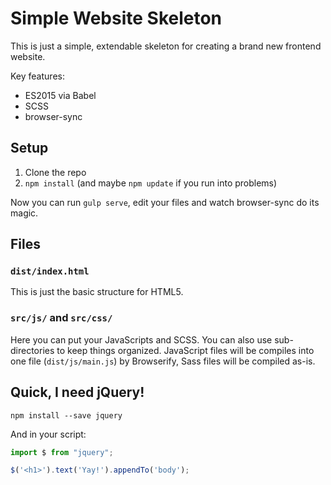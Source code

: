 Simple Website Skeleton
=======================

This is just a simple, extendable skeleton for creating a brand new frontend website.

Key features:
- ES2015 via Babel
- SCSS
- browser-sync


Setup
-----
1. Clone the repo
2. `npm install` (and maybe `npm update` if you run into problems)

Now you can run `gulp serve`, edit your files and watch browser-sync do its magic.


Files
-----
### `dist/index.html`
This is just the basic structure for HTML5.

### `src/js/` and `src/css/`
Here you can put your JavaScripts and SCSS. You can also use sub-directories to keep things organized. JavaScript files will be compiles into one file (`dist/js/main.js`) by Browserify, Sass files will be compiled as-is.


Quick, I need jQuery!
---------------------
```shell
npm install --save jquery
```

And in your script:

```javascript
import $ from "jquery";

$('<h1>').text('Yay!').appendTo('body');
```

